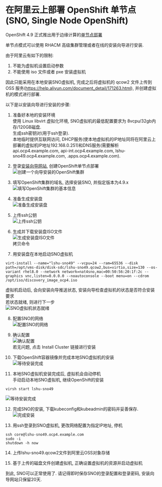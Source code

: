 # 在阿里云上部署 OpenShift 单节点(SNO, Single Node OpenShift)

OpenShift 4.9 正式推出用于边缘计算的[单节点部署](https://www.redhat.com/en/blog/meet-single-node-openshift-our-smallest-openshift-footprint-edge-architectures)  

单节点模式可以使用 RHACM 高级集群管理或者在线的安装向导进行安装. 

由于阿里云有如下的限制:  
1. 不能为虚拟机设置启动参数  
2. 不能使用 iso 文件或者 pxe 安装虚拟机  

因此只能采用在本地安装SNO虚拟机, 完成之后将虚拟机的 qcow2 文件上传到 OSS 服务(https://help.aliyun.com/document_detail/171263.html), 并创建虚拟机的模式进行部署.  

以下是以安装向导进行安装的步骤:  
1. 准备好本地的安装环境  
使用 Linux libvirt 虚拟化环境, SNO虚拟机的最低配置要求为 8vcpu/32gb内存/120GB磁盘.   
生成ssh密钥对(用于ssh登录).  
本地临时提供互联网访问, DHCP服务(使本地虚拟机的IP地址同将在阿里云上部署的虚拟机IP地址192.168.0.251)和DNS服务(需要解析 api.ocp4.example.com, api-int.ocp4.example.com, lshu-sno49.ocp4.example.com, .apps.ocp4.example.com).   


2. 登录[安装向导网站](https://console.redhat.com/openshift/assisted-installer/clusters), 创建OpenShift单节点部署  
![创建一个向导安装的OpenShift集群](./oai-screenshots/oai-01.png)  

3. 填写OpenShift集群的域名, 选择安装SNO, 并指定版本为4.9.x  
![填写OpenShift集群的基本信息](./oai-screenshots/oai-02.png)  

4. 准备生成安装盘  
![准备生成安装盘](./oai-screenshots/oai-03.png)  

5. 上传ssh公钥  
![上传ssh公钥](./oai-screenshots/oai-04.png)  

6. 生成并下载安装盘ISO文件  
![生成安装盘ISO文件](./oai-screenshots/oai-05.png)  
拷贝命令

7. 用安装盘在本地启动SNO虚拟机  
```
virt-install --name="lshu-sno49" --vcpu=24 --ram=65536 --disk path=/opt/vms-disk/disk-sdc/lshu-sno49.qcow2,bus=virtio,size=130 --os-variant rhel8.0 --network network=nat4sno,mac=00:50:56:20:1f:2c --graphics vnc,listen=0.0.0.0 --noautoconsole --boot menu=on --cdrom /opt/iso/discovery_image_ocp4.iso
```
虚拟机启动后, 会向安装向导推送状态, 安装向导检查虚拟机的状态是否符合安装要求  
若状态就绪, 则进行下一步  
![SNO虚拟机状态就绪](./oai-screenshots/oai-06.png)  

8. 配置SNO的网络  
![配置SNO的网络](./oai-screenshots/oai-07.png)  

9. 确认配置  
![确认配置](./oai-screenshots/oai-08.png)  
若无问题, 点击 Install Cluster 链接进行安装  

10. 下载OpenShift容器镜像并完成本地SNO虚拟机的安装  
![等待安装完成](./oai-screenshots/oai-09.png)  


11. 本地SNO虚拟机安装完成后, 虚拟机会自动停机  
手动启动本地SNO虚拟机, 继续OpenShift的安装  
```
virsh start lshu-sno49
```
![等待安装完成](./oai-screenshots/oai-10.png)  

12. 完成SNO的安装, 下载kubeconfig和kubeadmin的密码并妥善保存.  
![完成安装](./oai-screenshots/oai-11.png)  

13. 用ssh登录到SNO虚拟机, 更改网络配置为指定IP地址, 停机  
```
ssh core@lshu-sno49.ocp4.example.com
sudo -i
shutdown -h now
```

14. 上传lshu-sno49.qcow2文件到阿里云OSS对象存储  

15. 基于上传的磁盘文件创建虚拟机, 正确设置虚拟机的资源并启动虚拟机

到此, SNO可以正常使用了. 请记得即时保存SNO的登录配置和登录密码, 安装向导网站只保留20天.  
